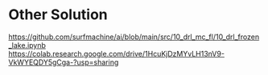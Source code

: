 # Other Solution
https://github.com/surfmachine/ai/blob/main/src/10_drl_mc_fl/10_drl_frozen_lake.ipynb
https://colab.research.google.com/drive/1HcuKjDzMYvLH13nV9-VkWYEQDY5gCga-?usp=sharing